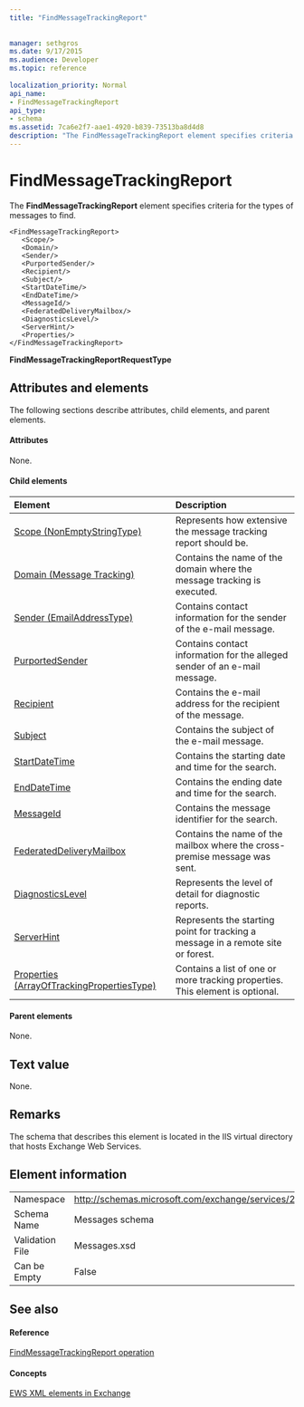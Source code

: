```yaml
---
title: "FindMessageTrackingReport"
 
 
manager: sethgros
ms.date: 9/17/2015
ms.audience: Developer
ms.topic: reference
 
localization_priority: Normal
api_name:
- FindMessageTrackingReport
api_type:
- schema
ms.assetid: 7ca6e2f7-aae1-4920-b839-73513ba8d4d8
description: "The FindMessageTrackingReport element specifies criteria for the types of messages to find."
---
```


# FindMessageTrackingReport

The **FindMessageTrackingReport** element specifies criteria for the types of messages to find. 
  
```
<FindMessageTrackingReport>
   <Scope/>
   <Domain/>
   <Sender/>
   <PurportedSender/>
   <Recipient/>
   <Subject/>
   <StartDateTime/>
   <EndDateTime/>
   <MessageId/>
   <FederatedDeliveryMailbox/>
   <DiagnosticsLevel/>
   <ServerHint/>
   <Properties/>
</FindMessageTrackingReport>
```

 **FindMessageTrackingReportRequestType**
## Attributes and elements

The following sections describe attributes, child elements, and parent elements.
  
#### Attributes

None.
  
#### Child elements

|**Element**|**Description**|
|:-----|:-----|
|[Scope (NonEmptyStringType)](scope-nonemptystringtype.md) <br/> |Represents how extensive the message tracking report should be.  <br/> |
|[Domain (Message Tracking)](domain-message-tracking.md) <br/> |Contains the name of the domain where the message tracking is executed.  <br/> |
|[Sender (EmailAddressType)](sender-emailaddresstype.md) <br/> |Contains contact information for the sender of the e-mail message.  <br/> |
|[PurportedSender](purportedsender.md) <br/> |Contains contact information for the alleged sender of an e-mail message.  <br/> |
|[Recipient](recipient.md) <br/> |Contains the e-mail address for the recipient of the message.  <br/> |
|[Subject](subject.md) <br/> |Contains the subject of the e-mail message.  <br/> |
|[StartDateTime](startdatetime.md) <br/> |Contains the starting date and time for the search.  <br/> |
|[EndDateTime](enddatetime.md) <br/> |Contains the ending date and time for the search.  <br/> |
|[MessageId](messageid.md) <br/> |Contains the message identifier for the search.  <br/> |
|[FederatedDeliveryMailbox](federateddeliverymailbox.md) <br/> |Contains the name of the mailbox where the cross-premise message was sent.  <br/> |
|[DiagnosticsLevel](diagnosticslevel.md) <br/> |Represents the level of detail for diagnostic reports.  <br/> |
|[ServerHint](serverhint.md) <br/> |Represents the starting point for tracking a message in a remote site or forest.  <br/> |
|[Properties (ArrayOfTrackingPropertiesType)](properties-arrayoftrackingpropertiestype.md) <br/> |Contains a list of one or more tracking properties. This element is optional.  <br/> |
   
#### Parent elements

None.
  
## Text value

None.
  
## Remarks

The schema that describes this element is located in the IIS virtual directory that hosts Exchange Web Services.
  
## Element information

|||
|:-----|:-----|
|Namespace  <br/> |http://schemas.microsoft.com/exchange/services/2006/messages  <br/> |
|Schema Name  <br/> |Messages schema  <br/> |
|Validation File  <br/> |Messages.xsd  <br/> |
|Can be Empty  <br/> |False  <br/> |
   
## See also

#### Reference

[FindMessageTrackingReport operation](findmessagetrackingreport-operation.md)
#### Concepts

[EWS XML elements in Exchange](ews-xml-elements-in-exchange.md)

